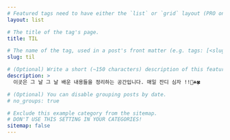 ```yaml
---
# Featured tags need to have either the `list` or `grid` layout (PRO only).
layout: list

# The title of the tag's page.
title: TIL

# The name of the tag, used in a post's front matter (e.g. tags: [<slug>]).
slug: til

# (Optional) Write a short (~150 characters) description of this featured tag.
description: >
  이곳은 그 날 그 날 배운 내용들을 정리하는 공간입니다. 매일 잔디 심자 !!🌿☘️🍀

# (Optional) You can disable grouping posts by date.
# no_groups: true

# Exclude this example category from the sitemap.
# DON'T USE THIS SETTING IN YOUR CATEGORIES!
sitemap: false
---
```

